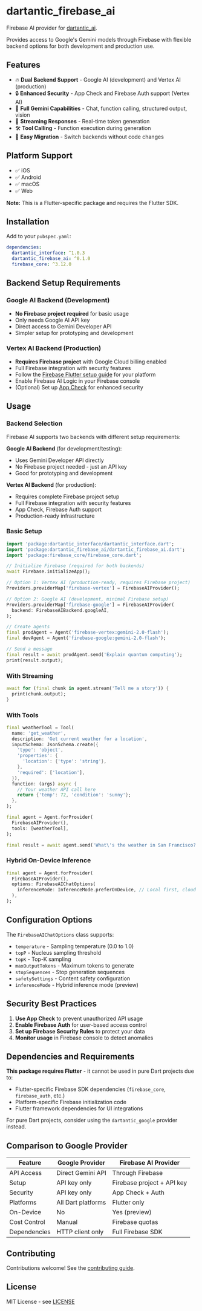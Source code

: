 # dartantic_firebase_ai

Firebase AI provider for [dartantic_ai](https://pub.dev/packages/dartantic_ai).

Provides access to Google's Gemini models through Firebase with flexible backend options for both development and production use.

## Features

- 🔥 **Dual Backend Support** - Google AI (development) and Vertex AI (production)
- 🔒 **Enhanced Security** - App Check and Firebase Auth support (Vertex AI)
- 🎯 **Full Gemini Capabilities** - Chat, function calling, structured output, vision
- 🚀 **Streaming Responses** - Real-time token generation
- 🛠️ **Tool Calling** - Function execution during generation
- 🔄 **Easy Migration** - Switch backends without code changes

## Platform Support

- ✅ iOS
- ✅ Android
- ✅ macOS
- ✅ Web

**Note:** This is a Flutter-specific package and requires the Flutter SDK.

## Installation

Add to your `pubspec.yaml`:

```yaml
dependencies:
  dartantic_interface: ^1.0.3
  dartantic_firebase_ai: ^0.1.0
  firebase_core: ^3.12.0
```

## Backend Setup Requirements

### Google AI Backend (Development)
- **No Firebase project required** for basic usage
- Only needs Google AI API key 
- Direct access to Gemini Developer API
- Simpler setup for prototyping and development

### Vertex AI Backend (Production)
- **Requires Firebase project** with Google Cloud billing enabled
- Full Firebase integration with security features
- Follow the [Firebase Flutter setup guide](https://firebase.google.com/docs/flutter/setup) for your platform
- Enable Firebase AI Logic in your Firebase console
- (Optional) Set up [App Check](https://firebase.google.com/docs/app-check) for enhanced security

## Usage

### Backend Selection

Firebase AI supports two backends with different setup requirements:

**Google AI Backend** (for development/testing):
- Uses Gemini Developer API directly
- No Firebase project needed - just an API key
- Good for prototyping and development

**Vertex AI Backend** (for production):
- Requires complete Firebase project setup
- Full Firebase integration with security features
- App Check, Firebase Auth support
- Production-ready infrastructure

### Basic Setup

```dart
import 'package:dartantic_interface/dartantic_interface.dart';
import 'package:dartantic_firebase_ai/dartantic_firebase_ai.dart';
import 'package:firebase_core/firebase_core.dart';

// Initialize Firebase (required for both backends)
await Firebase.initializeApp();

// Option 1: Vertex AI (production-ready, requires Firebase project)
Providers.providerMap['firebase-vertex'] = FirebaseAIProvider();

// Option 2: Google AI (development, minimal Firebase setup)
Providers.providerMap['firebase-google'] = FirebaseAIProvider(
  backend: FirebaseAIBackend.googleAI,
);

// Create agents
final prodAgent = Agent('firebase-vertex:gemini-2.0-flash');
final devAgent = Agent('firebase-google:gemini-2.0-flash');

// Send a message
final result = await prodAgent.send('Explain quantum computing');
print(result.output);
```

### With Streaming

```dart
await for (final chunk in agent.stream('Tell me a story')) {
  print(chunk.output);
}
```

### With Tools

```dart
final weatherTool = Tool(
  name: 'get_weather',
  description: 'Get current weather for a location',
  inputSchema: JsonSchema.create({
    'type': 'object',
    'properties': {
      'location': {'type': 'string'},
    },
    'required': ['location'],
  }),
  function: (args) async {
    // Your weather API call here
    return {'temp': 72, 'condition': 'sunny'};
  },
);

final agent = Agent.forProvider(
  FirebaseAIProvider(),
  tools: [weatherTool],
);

final result = await agent.send('What\'s the weather in San Francisco?');
```

### Hybrid On-Device Inference

```dart
final agent = Agent.forProvider(
  FirebaseAIProvider(),
  options: FirebaseAIChatOptions(
    inferenceMode: InferenceMode.preferOnDevice, // Local first, cloud fallback
  ),
);
```

## Configuration Options

The `FirebaseAIChatOptions` class supports:

- `temperature` - Sampling temperature (0.0 to 1.0)
- `topP` - Nucleus sampling threshold
- `topK` - Top-K sampling
- `maxOutputTokens` - Maximum tokens to generate
- `stopSequences` - Stop generation sequences
- `safetySettings` - Content safety configuration
- `inferenceMode` - Hybrid inference mode (preview)

## Security Best Practices

1. **Use App Check** to prevent unauthorized API usage
2. **Enable Firebase Auth** for user-based access control
3. **Set up Firebase Security Rules** to protect your data
4. **Monitor usage** in Firebase console to detect anomalies

## Dependencies and Requirements

**This package requires Flutter** - it cannot be used in pure Dart projects due to:
- Flutter-specific Firebase SDK dependencies (`firebase_core`, `firebase_auth`, etc.)
- Platform-specific Firebase initialization code
- Flutter framework dependencies for UI integrations

For pure Dart projects, consider using the `dartantic_google` provider instead.

## Comparison to Google Provider

| Feature | Google Provider | Firebase AI Provider |
|---------|----------------|---------------------|
| API Access | Direct Gemini API | Through Firebase |
| Setup | API key only | Firebase project + API key |
| Security | API key only | App Check + Auth |
| Platforms | All Dart platforms | Flutter only |
| On-Device | No | Yes (preview) |
| Cost Control | Manual | Firebase quotas |
| Dependencies | HTTP client only | Full Firebase SDK |

## Contributing

Contributions welcome! See the [contributing guide](https://github.com/csells/dartantic_ai/blob/main/CONTRIBUTING.md).

## License

MIT License - see [LICENSE](https://github.com/csells/dartantic_ai/blob/main/LICENSE)
